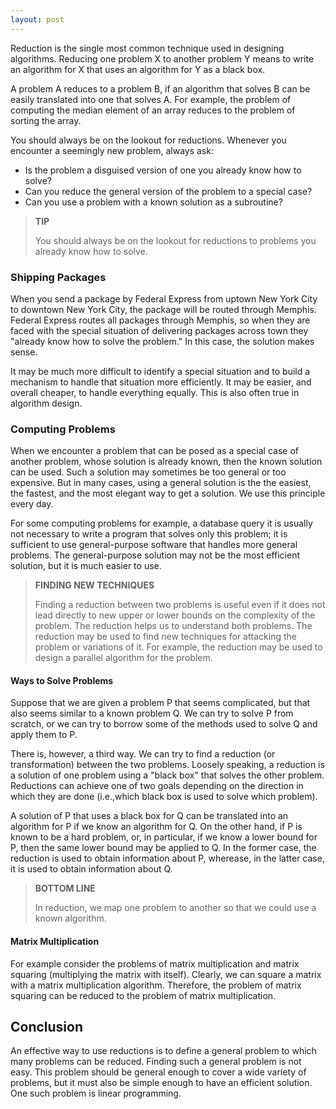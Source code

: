 ```yaml
---
layout: post
---
```


Reduction is the single most common technique used in designing algorithms. Reducing one problem X to another problem Y means to write an algorithm for X that uses an algorithm for Y as a black box. 

A problem A reduces to a problem B, if an algorithm that solves B can be easily translated into one that solves A. For example, the problem of computing the median element of an array reduces to the problem of sorting the array. 

You should always be on the lookout for reductions. Whenever you encounter a seemingly new problem, always ask: 

- Is the problem a disguised version of one you already know how to solve? 
- Can you reduce the general version of the problem to a special case?
- Can you use a problem with a known solution as a subroutine?

<blockquote class="note">
  <strong>TIP</strong> 
  <p>
    You should always be on the lookout for reductions to problems you already know how to solve.
  </p>
</blockquote>

### Shipping Packages

When you send a package by Federal Express from uptown New York City to downtown New York City, the package will be routed through Memphis. Federal Express routes all packages through Memphis, so when they are faced with the special situation of delivering packages across town they "already know how to solve the problem." In this case, the solution makes sense. 

It may be much more difficult to identify a special situation and to build a mechanism to handle that situation more efficiently. It may be easier, and overall cheaper, to handle everything equally. This is also often true in algorithm design. 

### Computing Problems

When we encounter a problem that can be posed as a special case of another problem, whose solution is already known, then the known solution can be used. Such a solution may sometimes be too general or too expensive. But in many cases, using a general solution is the the easiest, the fastest, and the most elegant way to get a solution. We use this principle every day.

For some computing problems for example, a database query it is usually not necessary to write a program that solves only this problem; it is sufficient to use general-purpose software that handles more general problems. The general-purpose solution may not be the most efficient solution, but it is much easier to use.

<blockquote class="note">
  <strong>FINDING NEW TECHNIQUES</strong> 
  <p>
    Finding a reduction between two problems is useful even if it does not lead directly to new upper or lower bounds on the complexity of the problem. The reduction helps us to understand both problems. The reduction may be used to find new techniques for attacking the problem or variations of it. For example, the reduction may be used to design a parallel algorithm for the problem.
  </p>
</blockquote>

#### Ways to Solve Problems
 
Suppose that we are given a problem P that seems complicated, but that also seems similar to a known problem Q. We can try to solve P from scratch, or we can try to borrow some of the methods used to solve Q and apply them to P.

There is, however, a third way. We can try to find a reduction (or transformation) between the two problems. Loosely speaking, a reduction is a solution of one problem using a "black box" that solves the other problem. Reductions can achieve one of two goals depending on the direction in which they are done (i.e.,which black box is used to solve which problem).

A solution of P that uses a black box for Q can be translated into an algorithm for P if we know an algorithm for Q. On the other hand, if P is known to be a hard problem, or, in particular, if we know a lower bound for P, then the same lower bound may be applied to Q. In the former case, the reduction is used to obtain information about P, wherease, in the latter case, it is used to obtain information about Q.

<blockquote class="note">
  <strong>BOTTOM LINE</strong> 
  <p>
		In reduction, we map one problem to another so that we could use a known algorithm.
  </p>
</blockquote>

#### Matrix Multiplication

For example consider the problems of matrix multiplication and matrix squaring (multiplying the matrix with itself). Clearly, we can square a matrix with a matrix multiplication algorithm. Therefore, the problem of matrix squaring can be reduced to the problem of matrix multiplication.

## Conclusion

An effective way to use reductions is to define a general problem to which many problems can be reduced. Finding such a general problem is not easy. This problem should be general enough to cover a wide variety of problems, but it must also be simple enough to have an efficient solution. One such problem is linear programming.